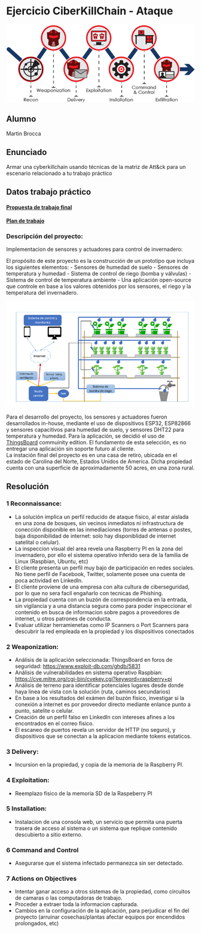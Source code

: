 # Ejercicio CiberKillChain - Ataque

![Ciberkill](../img/../../img/ciberkill.png)

## Alumno

Martin Brocca

## Enunciado

Armar una cyberkillchain usando técnicas de la matriz de Att&ck para un escenario relacionado a tu trabajo práctico


## Datos trabajo práctico

#### [Propuesta de trabajo final](https://docs.google.com/document/d/1sbXMk3ynrQVnPDheI14GM2cibfvLnz5RpoOarvGw55Y/edit?usp=share_link) <br>
#### [Plan de trabajo](https://drive.google.com/file/d/19m_MMk9k9c2oOyLUuq17myVeACkiVvn_/view?usp=share_link) <br>

### Descripción del proyecto:

Implementacion de sensores y actuadores para control de invernadero:

El propósito de este proyecto es la construcción de un prototipo que incluya los siguientes elementos:
    - Sensores de humedad de suelo
    - Sensores de temperatura y humedad
    - Sistema de control de riego (bomba y válvulas)
    - Sistema de control de temperatura ambiente
    - Una aplicación open-source que controle en base a los valores obtenidos por los sensores, el riego y la temperatura del invernadero.  <br>
  
![DiagramaDeBloques](../img/../../img/Fig2.png) <br>

Para el desarrollo del proyecto, los sensores y actuadores fueron desarrollados in-house, mediante el uso de dispositivos ESP32, ESP82866 y sensores capacitivos para humedad de suelo, y sensores DHT22 para temperatura y humedad.
Para la aplicación, se decidió el uso de [ThingsBoard](https://thingsboard.io/) commuinity edition. 
El fundamento de esta selección, es no entregar una aplicación sin soporte futuro al cliente. <br>
La instación final del proyecto es en una casa de retiro, ubicada en el estado de Carolina del Norte, Estados Unidos de America. Dicha propiedad cuenta con una superficie de aproximadamente 50 acres, en una zona rural. <br>
## Resolución<br>

### 1 Reconnaissance:<br>
- La solución implica un perfil reducido de ataque fisico, al estar aislada en una zona de bosques, sin vecinos inmediatos ni infrastructura de conección disponible en las inmediaciones (torres de antenas o postes, baja disponibilidad de internet: solo hay disponiblidad de internet satelital o celular). <br>
- La inspeccion visual del area revela una  Raspberry PI en la zona del invernadero, por ello el sistema operativo inferido sera de la familia de Linux (Raspbian, Ubuntu, etc)<br>
- El cliente presenta un perfil muy bajo de participación en redes sociales. No tiene perfil de Facebook, Twitter, solamente posee una cuenta de poca actividad en LinkedIn.<br>
- El cliente proviene de una empresa con alta cultura de ciberseguridad, por lo que no sera facil engañarlo con tecnicas de Phishing. <br>
- La propiedad cuenta con un buzón de correspondencia en la entrada, sin vigilancia y a una distancia segura como para poder inspeccionar el contenido en busca de informacion sobre pagos a proveedores de internet, u otros patrones de conducta. <br>
- Evaluar utilizar herramienetas como IP Scanners o Port Scanners para descubrir la red empleada en la propiedad y los dispositivos conectados<br>



### 2 Weaponization:<br>
- Análisis de la aplicación seleccionada: ThingsBoard en foros de seguridad: https://www.exploit-db.com/ghdb/5831<br>
- Análisis de vulnerabilidades en sistema operativo Raspbian: https://cve.mitre.org/cgi-bin/cvekey.cgi?keyword=raspberry+pi<br>
- Análisis de terreno para identificar potenciales lugares desde donde haya linea de vista con la solución (ruta, caminos secundarios)<br>
- En base a los resultados del exámen del buzón físico, investigar si la conexión a internet es por proveedor directo mediante enlance punto a punto, satelite o celular.<br>
- Creación de un perfil falso en LinkedIn con intereses afines a los encontrados en el correo fisico.<br>
- El escaneo de puertos revela un servidor de HTTP (no seguro), y dispositivos que se conectan a la aplicacion mediante tokens estaticos.<br>
    
### 3 Delivery:<br>
- Incursion en la propiedad, y copia de la memoria de la Raspberry PI.


### 4 Exploitation:<br>
- Reemplazo fisico de la memoria SD de la Raspeberry PI<br>

### 5 Installation:<br>
- Instalacion de una consola web, un servicio que permita una puerta trasera de acceso al sistema o un sistema que replique contenido descubierto a sitio externo.
    

### 6 Command and Control<br>
- Asegurarse que el sistema infectado permanezca sin ser detectado.


### 7 Actions on Objectives<br>
- Intentar ganar acceso a otros sistemas de la propiedad, como circuitos de camaras o las computadoras de trabajo.<br>
- Proceder a extraer toda la informacion capturada.<br>
- Cambios en la configuración de la aplicación, para perjudicar el fin del proyecto (arruinar cosechas/plantas afectar equipos por encendidos prolongados, etc)<br>


